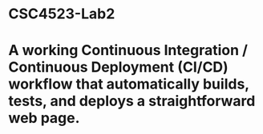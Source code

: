 # CSC4523-Lab2

# A working Continuous Integration / Continuous Deployment (CI/CD) workflow that automatically builds, tests, and deploys a straightforward web page.
